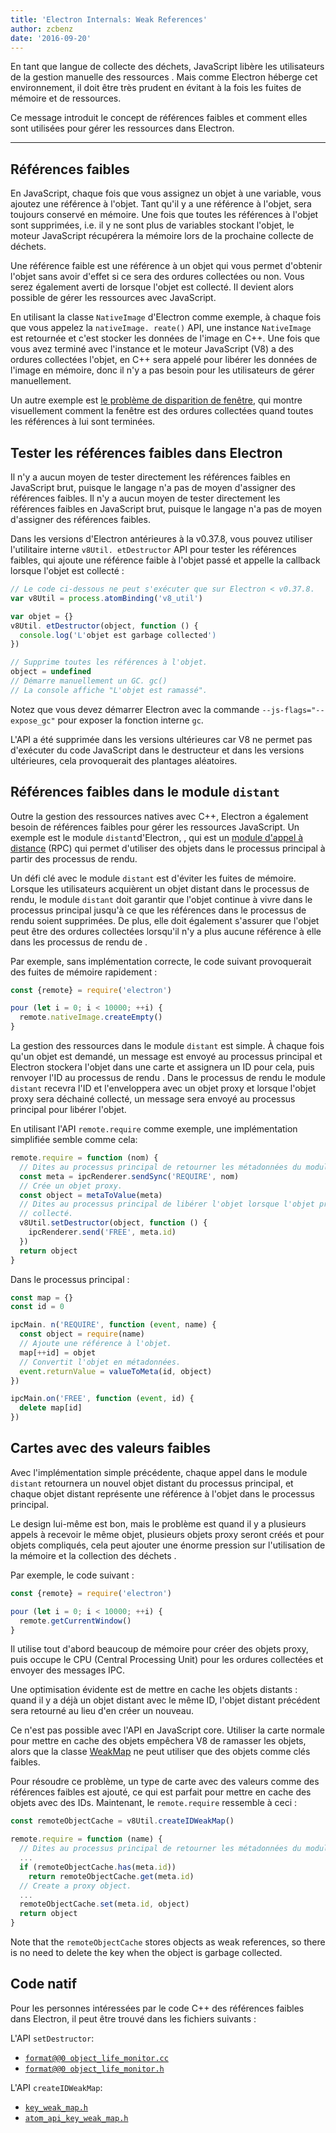 ```yaml
---
title: 'Electron Internals: Weak References'
author: zcbenz
date: '2016-09-20'
---
```


En tant que langue de collecte des déchets, JavaScript libère les utilisateurs de la gestion manuelle des ressources . Mais comme Electron héberge cet environnement, il doit être très prudent en évitant à la fois les fuites de mémoire et de ressources.

Ce message introduit le concept de références faibles et comment elles sont utilisées pour gérer les ressources dans Electron.

---

## Références faibles

En JavaScript, chaque fois que vous assignez un objet à une variable, vous ajoutez une référence à l'objet. Tant qu'il y a une référence à l'objet, sera toujours conservé en mémoire. Une fois que toutes les références à l'objet sont supprimées, i.e. il y ne sont plus de variables stockant l'objet, le moteur JavaScript récupérera la mémoire lors de la prochaine collecte de déchets.

Une référence faible est une référence à un objet qui vous permet d'obtenir l'objet sans avoir d'effet si ce sera des ordures collectées ou non. Vous serez également averti de lorsque l'objet est collecté. Il devient alors possible de gérer les ressources avec JavaScript.

En utilisant la classe `NativeImage` d'Electron comme exemple, à chaque fois que vous appelez la `nativeImage. reate()` API, une instance `NativeImage` est retournée et c'est stocker les données de l'image en C++. Une fois que vous avez terminé avec l'instance et le moteur JavaScript (V8) a des ordures collectées l'objet, en C++ sera appelé pour libérer les données de l'image en mémoire, donc il n'y a pas besoin pour les utilisateurs de gérer manuellement.

Un autre exemple est [le problème de disparition de fenêtre](https://electronjs.org/docs/faq/#my-apps-windowtray-disappeared-after-a-few-minutes), qui montre visuellement comment la fenêtre est des ordures collectées quand toutes les références à lui sont terminées.

## Tester les références faibles dans Electron

Il n'y a aucun moyen de tester directement les références faibles en JavaScript brut, puisque le langage n'a pas de moyen d'assigner des références faibles. Il n'y a aucun moyen de tester directement les références faibles en JavaScript brut, puisque le langage n'a pas de moyen d'assigner des références faibles.

Dans les versions d'Electron antérieures à la v0.37.8, vous pouvez utiliser l'utilitaire interne `v8Util. etDestructor` API pour tester les références faibles, qui ajoute une référence faible à l'objet passé et appelle la callback lorsque l'objet est collecté :

```javascript
// Le code ci-dessous ne peut s'exécuter que sur Electron < v0.37.8.
var v8Util = process.atomBinding('v8_util')

var objet = {}
v8Util. etDestructor(object, function () {
  console.log('L'objet est garbage collected')
})

// Supprime toutes les références à l'objet.
object = undefined
// Démarre manuellement un GC. gc()
// La console affiche "L'objet est ramassé".
```

Notez que vous devez démarrer Electron avec la commande `--js-flags="--expose_gc"` pour exposer la fonction interne `gc`.

L'API a été supprimée dans les versions ultérieures car V8 ne permet pas d'exécuter du code JavaScript dans le destructeur et dans les versions ultérieures, cela provoquerait des plantages aléatoires.

## Références faibles dans le module `distant`

Outre la gestion des ressources natives avec C++, Electron a également besoin de références faibles pour gérer les ressources JavaScript. Un exemple est le module `distant`d'Electron, , qui est un [module d'appel à distance](https://en.wikipedia.org/wiki/Remote_procedure_call) (RPC) qui permet d'utiliser des objets dans le processus principal à partir des processus de rendu.

Un défi clé avec le module `distant` est d'éviter les fuites de mémoire. Lorsque les utilisateurs acquièrent un objet distant dans le processus de rendu, le module `distant` doit garantir que l'objet continue à vivre dans le processus principal jusqu'à ce que les références dans le processus de rendu soient supprimées. De plus, elle doit également s'assurer que l'objet peut être des ordures collectées lorsqu'il n'y a plus aucune référence à elle dans les processus de rendu de .

Par exemple, sans implémentation correcte, le code suivant provoquerait des fuites de mémoire rapidement :

```javascript
const {remote} = require('electron')

pour (let i = 0; i < 10000; ++i) {
  remote.nativeImage.createEmpty()
}
```

La gestion des ressources dans le module `distant` est simple. À chaque fois qu'un objet est demandé, un message est envoyé au processus principal et Electron stockera l'objet dans une carte et assignera un ID pour cela, puis renvoyer l'ID au processus de rendu . Dans le processus de rendu le module `distant` recevra l'ID et l'enveloppera avec un objet proxy et lorsque l'objet proxy sera déchainé collecté, un message sera envoyé au processus principal pour libérer l'objet.

En utilisant l'API `remote.require` comme exemple, une implémentation simplifiée semble comme cela:

```javascript
remote.require = function (nom) {
  // Dites au processus principal de retourner les métadonnées du module.
  const meta = ipcRenderer.sendSync('REQUIRE', nom)
  // Crée un objet proxy.
  const object = metaToValue(meta)
  // Dites au processus principal de libérer l'objet lorsque l'objet proxy est garbage
  // collecté.
  v8Util.setDestructor(object, function () {
    ipcRenderer.send('FREE', meta.id)
  })
  return object
}
```

Dans le processus principal :

```javascript
const map = {}
const id = 0

ipcMain. n('REQUIRE', function (event, name) {
  const object = require(name)
  // Ajoute une référence à l'objet.
  map[++id] = objet
  // Convertit l'objet en métadonnées.
  event.returnValue = valueToMeta(id, object)
})

ipcMain.on('FREE', function (event, id) {
  delete map[id]
})
```

## Cartes avec des valeurs faibles

Avec l'implémentation simple précédente, chaque appel dans le module `distant` retournera un nouvel objet distant du processus principal, et chaque objet distant représente une référence à l'objet dans le processus principal.

Le design lui-même est bon, mais le problème est quand il y a plusieurs appels à recevoir le même objet, plusieurs objets proxy seront créés et pour objets compliqués, cela peut ajouter une énorme pression sur l'utilisation de la mémoire et la collection des déchets .

Par exemple, le code suivant :

```javascript
const {remote} = require('electron')

pour (let i = 0; i < 10000; ++i) {
  remote.getCurrentWindow()
}
```

Il utilise tout d'abord beaucoup de mémoire pour créer des objets proxy, puis occupe le CPU (Central Processing Unit) pour les ordures collectées et envoyer des messages IPC.

Une optimisation évidente est de mettre en cache les objets distants : quand il y a déjà un objet distant avec le même ID, l'objet distant précédent sera retourné au lieu d'en créer un nouveau.

Ce n'est pas possible avec l'API en JavaScript core. Utiliser la carte normale pour mettre en cache des objets empêchera V8 de ramasser les objets, alors que la classe [WeakMap](https://developer.mozilla.org/en-US/docs/Web/JavaScript/Reference/Global_Objects/WeakMap) ne peut utiliser que des objets comme clés faibles.

Pour résoudre ce problème, un type de carte avec des valeurs comme des références faibles est ajouté, ce qui est parfait pour mettre en cache des objets avec des IDs. Maintenant, le `remote.require` ressemble à ceci :

```javascript
const remoteObjectCache = v8Util.createIDWeakMap()

remote.require = function (name) {
  // Dites au processus principal de retourner les métadonnées du module.
  ...
  if (remoteObjectCache.has(meta.id))
    return remoteObjectCache.get(meta.id)
  // Create a proxy object.
  ...
  remoteObjectCache.set(meta.id, object)
  return object
}
```

Note that the `remoteObjectCache` stores objects as weak references, so there is no need to delete the key when the object is garbage collected.

## Code natif

Pour les personnes intéressées par le code C++ des références faibles dans Electron, il peut être trouvé dans les fichiers suivants :

L'API `setDestructor`:

* [`format@@0 object_life_monitor.cc`](https://github.com/electron/electron/blob/v1.3.4/atom/common/api/object_life_monitor.cc)
* [`format@@0 object_life_monitor.h`](https://github.com/electron/electron/blob/v1.3.4/atom/common/api/object_life_monitor.h)

L'API `createIDWeakMap`:

* [`key_weak_map.h`](https://github.com/electron/electron/blob/v1.3.4/atom/common/key_weak_map.h)
* [`atom_api_key_weak_map.h`](https://github.com/electron/electron/blob/v1.3.4/atom/common/api/atom_api_key_weak_map.h)

